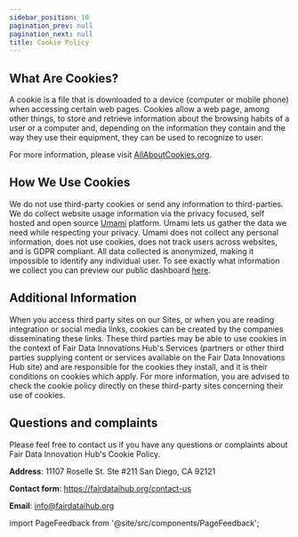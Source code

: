 ```yaml
---
sidebar_position: 10
pagination_prev: null
pagination_next: null
title: Cookie Policy
---
```


## What Are Cookies?

A cookie is a file that is downloaded to a device (computer or mobile phone) when accessing certain web pages. Cookies allow a web page, among other things, to store and retrieve information about the browsing habits of a user or a computer and, depending on the information they contain and the way they use their equipment, they can be used to recognize to user.

For more information, please visit [AllAboutCookies.org](https://www.allaboutcookies.org/).

## How We Use Cookies

We do not use third-party cookies or send any information to third-parties. We do collect website usage information via the privacy focused, self hosted and open source [Umami](https://umami.is/) platform. Umami lets us gather the data we need while respecting your privacy. Umami does not collect any personal information, does not use cookies, does not track users across websites, and is GDPR compliant. All data collected is anonymized, making it impossible to identify any individual user. To see exactly what information we collect you can preview our public dashboard [here](https://umami.fairdataihub.org/share/ku67mIG9/docs.fairshareapp.io).

## Additional Information

When you access third party sites on our Sites, or when you are reading integration or social media links, cookies can be created by the companies disseminating these links. These third parties may be able to use cookies in the context of Fair Data Innovations Hub's Services (partners or other third parties supplying content or services available on the Fair Data Innovations Hub site) and are responsible for the cookies they install, and it is their conditions on cookies which apply. For more information, you are advised to check the cookie policy directly on these third-party sites concerning their use of cookies.

## Questions and complaints

Please feel free to contact us if you have any questions or complaints about Fair Data Innovation Hub's Cookie Policy.

**Address**: 11107 Roselle St. Ste #211 San Diego, CA 92121

**Contact form**: https://fairdataihub.org/contact-us

**Email**: info@fairdataihub.org

import PageFeedback from '@site/src/components/PageFeedback';
<PageFeedback />
